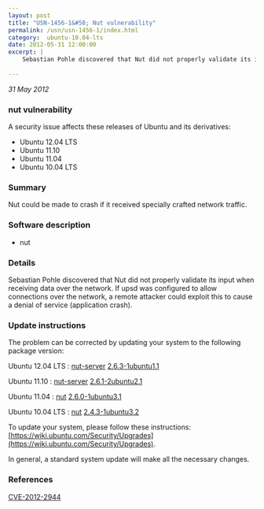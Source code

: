 ```yaml
---
layout: post
title: "USN-1456-1&#58; Nut vulnerability"
permalink: /usn/usn-1456-1/index.html
category:  ubuntu-10.04-lts
date: 2012-05-31 12:00:00
excerpt: |
    Sebastian Pohle discovered that Nut did not properly validate its input when receiving data over the network. If upsd was configured to allow connections over the network, a remote attacker could exploit this to cause a denial of service (application crash). 
    
--- 
```

 
 

*31 May 2012*

### nut vulnerability

A security issue affects these releases of Ubuntu and its derivatives:

* Ubuntu 12.04 LTS
* Ubuntu 11.10
* Ubuntu 11.04
* Ubuntu 10.04 LTS

### Summary

Nut could be made to crash if it received specially crafted network traffic.

### Software description

* nut 

### Details

Sebastian Pohle discovered that Nut did not properly validate its input when receiving data over the network. If upsd was configured to allow connections over the network, a remote attacker could exploit this to cause a denial of service (application crash). 

### Update instructions

The problem can be corrected by updating your system to the following package version:

Ubuntu 12.04 LTS
 : [nut-server](https://launchpad.net/ubuntu/+source/nut) <span> [2.6.3-1ubuntu1.1](https://launchpad.net/ubuntu/+source/nut/2.6.3-1ubuntu1.1) </span> 

Ubuntu 11.10
 : [nut-server](https://launchpad.net/ubuntu/+source/nut) <span> [2.6.1-2ubuntu2.1](https://launchpad.net/ubuntu/+source/nut/2.6.1-2ubuntu2.1) </span> 

Ubuntu 11.04
 : [nut](https://launchpad.net/ubuntu/+source/nut) <span> [2.6.0-1ubuntu3.1](https://launchpad.net/ubuntu/+source/nut/2.6.0-1ubuntu3.1) </span> 

Ubuntu 10.04 LTS
 : [nut](https://launchpad.net/ubuntu/+source/nut) <span> [2.4.3-1ubuntu3.2](https://launchpad.net/ubuntu/+source/nut/2.4.3-1ubuntu3.2) </span> 

To update your system, please follow these instructions: [https://wiki.ubuntu.com/Security/Upgrades](https://wiki.ubuntu.com/Security/Upgrades).

In general, a standard system update will make all the necessary changes. 

### References

 
 [CVE-2012-2944](http://people.ubuntu.com/~ubuntu-security/cve/CVE-2012-2944)
 

